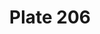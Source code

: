 ---
pid: '206'
an: '9'
title: Plate 206
rev_year: 
_date: 10 avril 1800
caption: Group d’Enfans.
translation: Group of children.
student: Emily Cormack
keywords: 
permalink: /plates/206
layout: plate-page
---